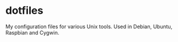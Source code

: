 dotfiles
========

My configuration files for various Unix tools. Used in Debian, Ubuntu, Raspbian and Cygwin.
